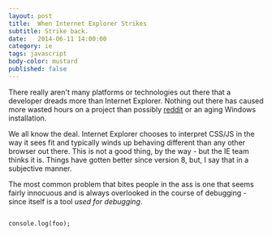 ```yaml
---
layout: post
title:  When Internet Explorer Strikes
subtitle: Strike back.
date:   2014-06-11 14:00:00
category: ie
tags: javascript
body-color: mustard
published: false
---
```


There really aren't many platforms or technologies out there that a developer dreads more than Internet Explorer. Nothing out there has caused more wasted hours on a project
than possibly [reddit](http://reddit.com) or an aging Windows installation.

We all know the deal. Internet Explorer chooses to interpret CSS/JS in the way it sees fit and typically winds up behaving different than any other browser out there. This is not
a good thing, by the way - but the IE team thinks it is. Things have gotten better since version 8, but, I say that in a subjective manner.

The most common problem that bites people in the ass is one that seems fairly innocuous and is always overlooked in the course of debugging - since itself is a tool *used for debugging*.

<pre class="language-markup"><code class="language-javascript">
console.log(foo);
</code></pre>